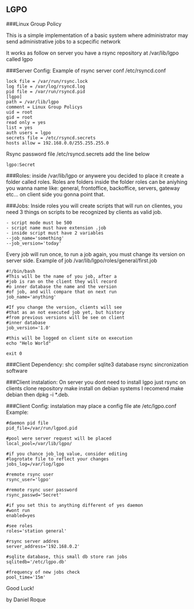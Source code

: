## LGPO
###Linux Group Policy

This is a simple implementation of a basic system
where administrator may send administrative jobs to
a scpecific network


It works as follow on server you have a rsync
repository at /var/lib/lgpo called lgpo


###Server Config:
Example of rsync server conf /etc/rsyncd.conf
```
lock file = /var/run/rsync.lock
log file = /var/log/rsyncd.log
pid file = /var/run/rsyncd.pid
[lgpo]
path = /var/lib/lgpo
comment = Linux Group Policys
uid = root
gid = root
read only = yes
list = yes
auth users = lgpo
secrets file = /etc/rsyncd.secrets
hosts allow = 192.168.0.0/255.255.255.0
```

Rsync password file /etc/rsyncd.secrets add
the line below
```
lgpo:Secret
```

###Roles:
inside /var/lib/lgpo or anywere you decided to place it
create a folder called roles.
Roles are folders inside the folder roles can be aniyhing
you wanna name like: general, frontoffice, backoffice,
servers, gateway etc... on client side you gonna point that.

###Jobs:
Inside roles you will create scripts that will run on
clientes, you need 3 things on scripts to be recognized
by clients as valid job.
```
- script mode must be 500
- script name must have extension .job
- inside script must have 2 variables
--job_name='something'
--job_version='today'
```
Every job will run once, to run a job again, you must change
its version on server side.
Example of job /var/lib/lgpo/roles/general/first.job 
```
#!/bin/bash
#This will be the name of you job, after a
#job is ran on the client they will record
#o inner database the name and the version
#of job, and will compare that on next run
job_name='anything'

#If you change the version, clients will see
#that as an not executed job yet, but history
#from previous versions will be see on client
#inner database
job_version='1.0'

#this will be logged on client site on execution
echo "Helo World"

exit 0
```


###Client Dependency:
shc compiler
sqlite3 database
rsync sincronization software


###Client instalation:
On server you dont need to install lgpo just rsync
on clients clone repository make install on debian
systems I recomend make debian then dpkg -i *.deb.


###Client Config:
instalation may place a config file ate /etc/lgpo.conf
Example:
```
#daemon pid file
pid_file=/var/run/lgpod.pid

#pool were server request will be placed
local_pool=/var/lib/lgpo/

#if you chance job_log value, consider editing
#logrotate file to reflect your changes
jobs_log=/var/log/lgpo

#remote rsync user
rsync_user='lgpo'

#remote rsync user password
rsync_passwd='Secret'

#if you set this to anything different of yes daemon
#wont run
enabled=yes

#see roles
roles='station general'

#rsync server addres
server_address='192.168.0.2'

#sqlite database, this small db store ran jobs
sqlitedb='/etc/lgpo.db'

#frequency of new jobs check
pool_time='15m'
```


Good Luck!

by Daniel Roque
